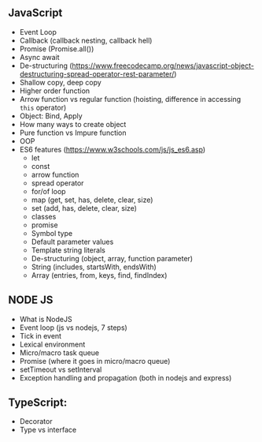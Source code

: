 ## JavaScript
- Event Loop
- Callback (callback nesting, callback hell)
- Promise (Promise.all())
- Async await
- De-structuring (https://www.freecodecamp.org/news/javascript-object-destructuring-spread-operator-rest-parameter/)
- Shallow copy, deep copy
- Higher order function
- Arrow function vs regular function (hoisting, difference in accessing `this` operator)
- Object: Bind, Apply
- How many ways to create object
- Pure function vs Impure function
- OOP
- ES6 features (https://www.w3schools.com/js/js_es6.asp)
    - let
    - const
    - arrow function
    - spread operator
    - for/of loop
    - map (get, set, has, delete, clear, size)
    - set (add, has, delete, clear, size)
    - classes
    - promise
    - Symbol type
    - Default parameter values
    - Template string literals
    - De-structuring (object, array, function parameter)
    - String (includes, startsWith, endsWith)
    - Array (entries, from, keys, find, findIndex)

## NODE JS
- What is NodeJS
- Event loop (js vs nodejs, 7 steps)
- Tick in event
- Lexical environment
- Micro/macro task queue
- Promise (where it goes in micro/macro queue)
- setTimeout vs setInterval
- Exception handling and propagation (both in nodejs and express)

## TypeScript:
- Decorator
- Type vs interface
